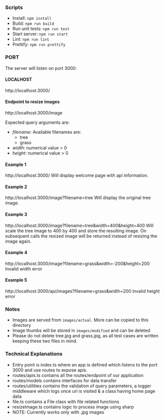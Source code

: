 ### Scripts
- Install: ```npm install```
- Build: ```npm run build```
- Run unit tests: ```npm run test```
- Start server: ```npm run start```
- Lint: ```npm run lint```
- Prettify: ```npm run prettify```

### PORT
The server will listen on port 3000:

#### LOCALHOST
http://localhost:3000/

#### Endpoint to resize images
http://localhost:3000/image

Expected query arguments are:
- _filename_: Available filenames are:
  - tree
  - grass
- _width_: numerical value > 0
- _height_: numerical value > 0

#### Example 1
http://localhost:3000/
Will display welcome page with api information.

#### Example 2
http://localhost:3000/image?filename=tree
Will display the original tree image.

#### Example 3
http://localhost:3000/image?filename=tree&width=400&height=400
Will scale the tree image to 400 by 400 and store the resulting image.
On subsequent calls the resized image will be returned instead of resizing the image again.

#### Example 4
http://localhost:3000/image?filename=grass&width=-200&height=200
Invalid width error

#### Example 5
http://localhost:3000/api/images?filename=grass&width=200
Invalid height error

### Notes
- Images are served from `images/actual`. More can be copied to this directory
- Image thumbs will be stored in `images/modified` and can be deleted
- Please do not delete tree.jpg and grass.jpg, as all test cases are written keeping these two files in mind.


### Technical Explanations

- Entry point is index.ts where an app is defined which listens to the port 3000 and use routes to expose apis.
- routes/apis.ts contains all the routes/endpoint of our application
- routes/models contains interfaces for data transfer
- routes/utilities contains the validation of query parameters, a logger middleware which logs once url is visited & a class having home page data
- file.ts contains a File class with file related functions
- resizeImage.ts contains logic to process image using sharp
- NOTE: Currently works only with .jpg images

